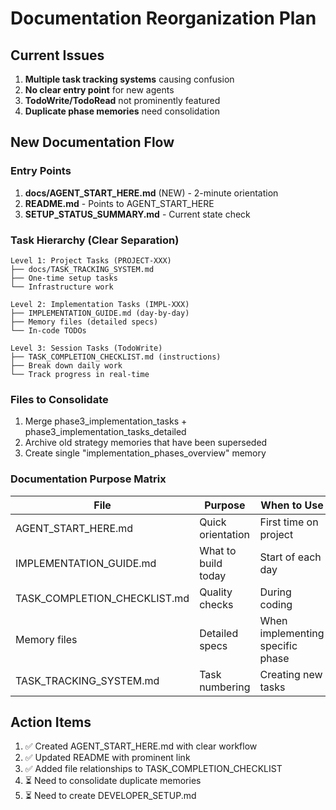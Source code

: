 # Documentation Reorganization Plan

## Current Issues
1. **Multiple task tracking systems** causing confusion
2. **No clear entry point** for new agents
3. **TodoWrite/TodoRead** not prominently featured
4. **Duplicate phase memories** need consolidation

## New Documentation Flow

### Entry Points
1. **docs/AGENT_START_HERE.md** (NEW) - 2-minute orientation
2. **README.md** - Points to AGENT_START_HERE
3. **SETUP_STATUS_SUMMARY.md** - Current state check

### Task Hierarchy (Clear Separation)
```
Level 1: Project Tasks (PROJECT-XXX)
├── docs/TASK_TRACKING_SYSTEM.md
├── One-time setup tasks
└── Infrastructure work

Level 2: Implementation Tasks (IMPL-XXX)  
├── IMPLEMENTATION_GUIDE.md (day-by-day)
├── Memory files (detailed specs)
└── In-code TODOs

Level 3: Session Tasks (TodoWrite)
├── TASK_COMPLETION_CHECKLIST.md (instructions)
├── Break down daily work
└── Track progress in real-time
```

### Files to Consolidate
1. Merge phase3_implementation_tasks + phase3_implementation_tasks_detailed
2. Archive old strategy memories that have been superseded
3. Create single "implementation_phases_overview" memory

### Documentation Purpose Matrix
| File | Purpose | When to Use |
|------|---------|-------------|
| AGENT_START_HERE.md | Quick orientation | First time on project |
| IMPLEMENTATION_GUIDE.md | What to build today | Start of each day |
| TASK_COMPLETION_CHECKLIST.md | Quality checks | During coding |
| Memory files | Detailed specs | When implementing specific phase |
| TASK_TRACKING_SYSTEM.md | Task numbering | Creating new tasks |

## Action Items
1. ✅ Created AGENT_START_HERE.md with clear workflow
2. ✅ Updated README with prominent link
3. ✅ Added file relationships to TASK_COMPLETION_CHECKLIST
4. ⏳ Need to consolidate duplicate memories
5. ⏳ Need to create DEVELOPER_SETUP.md